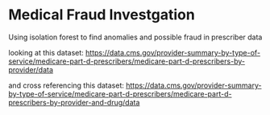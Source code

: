 # Medical Fraud Investgation
Using isolation forest to find anomalies and possible fraud in prescriber data

looking at this dataset: https://data.cms.gov/provider-summary-by-type-of-service/medicare-part-d-prescribers/medicare-part-d-prescribers-by-provider/data

and cross referencing this dataset: https://data.cms.gov/provider-summary-by-type-of-service/medicare-part-d-prescribers/medicare-part-d-prescribers-by-provider-and-drug/data
